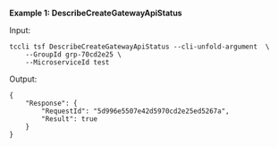 **Example 1: DescribeCreateGatewayApiStatus**



Input: 

```
tccli tsf DescribeCreateGatewayApiStatus --cli-unfold-argument  \
    --GroupId grp-70cd2e25 \
    --MicroserviceId test
```

Output: 
```
{
    "Response": {
        "RequestId": "5d996e5507e42d5970cd2e25ed5267a",
        "Result": true
    }
}
```


